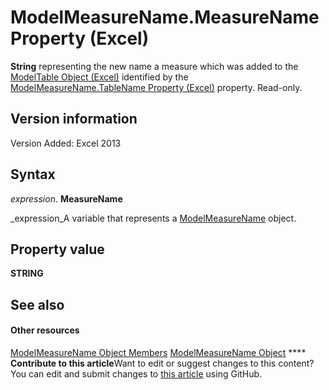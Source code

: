 
# ModelMeasureName.MeasureName Property (Excel)

 **String** representing the new name a measure which was added to the [ModelTable Object (Excel)](c853beb6-f2e7-dda0-b33a-8110a6c23de8.md) identified by the [ModelMeasureName.TableName Property (Excel)](e23e1221-bef8-4ad3-f057-27beacac5fdd.md) property. Read-only.


## Version information

Version Added: Excel 2013 


## Syntax

 _expression_. **MeasureName**

 _expression_A variable that represents a  [ModelMeasureName](91151066-7217-d589-63c7-a21431671397.md) object.


## Property value

 **STRING**


## See also


#### Other resources


 [ModelMeasureName Object Members](64d9060d-6066-b06b-8cc5-f94efe591185.md)
 [ModelMeasureName Object](91151066-7217-d589-63c7-a21431671397.md)
****   **Contribute to this article**Want to edit or suggest changes to this content? You can edit and submit changes to  [this article](https://github.com/jhershey00/VBA_Excel_Test/OpenXMLCon/articles/d4188566-1a64-9ebe-43ea-865c4dbc7d64.md) using GitHub.

